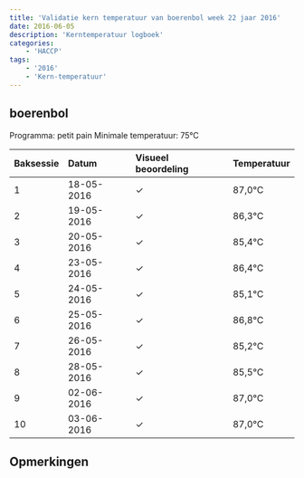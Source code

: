 ```yaml
---
title: 'Validatie kern temperatuur van boerenbol week 22 jaar 2016'
date: 2016-06-05
description: 'Kerntemperatuur logboek'
categories:
    - 'HACCP'
tags:
    - '2016'
    - 'Kern-temperatuur'
---
```


## boerenbol

Programma: petit pain
Minimale temperatuur: 75°C

| Baksessie | Datum | Visueel beoordeling | Temperatuur |
|:---|:---|:---|:---|
| 1 | 18-05-2016 | &check; | 87,0°C |
| 2 | 19-05-2016 | &check; | 86,3°C |
| 3 | 20-05-2016 | &check; | 85,4°C |
| 4 | 23-05-2016 | &check; | 86,4°C |
| 5 | 24-05-2016 | &check; | 85,1°C |
| 6 | 25-05-2016 | &check; | 86,8°C |
| 7 | 26-05-2016 | &check; | 85,2°C |
| 8 | 28-05-2016 | &check; | 85,5°C |
| 9 | 02-06-2016 | &check; | 87,0°C |
| 10 | 03-06-2016 | &check; | 87,0°C |

## Opmerkingen


